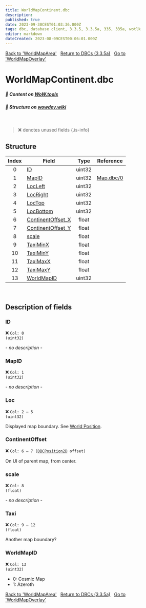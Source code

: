 ```yaml
---
title: WorldMapContinent.dbc
description:
published: true
date: 2023-09-30CEST01:03:36.000Z
tags: dbc, database client, 3.3.5, 3.3.5a, 335, 335a, wotlk
editor: markdown
dateCreated: 2023-08-09CEST00:06:01.000Z
---
```

<a href="https://trinitycore.info/files/DBC/335/worldmaparea" class="mt-5 v-btn v-btn--depressed v-btn--flat v-btn--outlined theme--light v-size--default darkblue--text text--lighten-3"><span class="v-btn__content"><i aria-hidden="true" class="v-icon notranslate v-icon--left mdi mdi-arrow-left theme--light"></i><span>Back to 'WorldMapArea'</span></span></a>&nbsp;&nbsp;&nbsp;<a href="https://trinitycore.info/files/DBC/335/home" class="mt-5 v-btn v-btn--depressed v-btn--flat v-btn--outlined theme--light v-size--default darkblue--text text--lighten-3"><span class="v-btn__content"><i aria-hidden="true" class="v-icon notranslate v-icon--left mdi mdi-home-outline theme--light"></i><span>Return to DBCs (3.3.5a)</span></span></a>&nbsp;&nbsp;&nbsp;<a href="https://trinitycore.info/files/DBC/335/worldmapoverlay" class="mt-5 v-btn v-btn--depressed v-btn--flat v-btn--outlined theme--light v-size--default darkblue--text text--lighten-3"><span class="v-btn__content"><span>Go to 'WorldMapOverlay'</span><i aria-hidden="true" class="v-icon notranslate v-icon--right mdi mdi-arrow-right theme--light"></i></span></a>

# WorldMapContinent.dbc
##### :open_book: Content on [WoW.tools](https://wow.tools/dbc/?dbc=worldmapcontinent&build=3.3.5.12340)
##### :pencil: Structure on [wowdev.wiki](https://wowdev.wiki/DB/WorldMapContinent)
&nbsp;

> :x: denotes unused fields
{.is-info}


## Structure

| Index | Field | Type | Reference |
| :---: | --- | :---: | --- |
| 0 | [ID](#id) | uint32 |  |
| 1 | [MapID](#mapid) | uint32 | [Map.dbc/0](/files/DBC/335/map#id) |
| 2 | [LocLeft](#loc) | uint32 |  |
| 3 | [LocRight](#loc) | uint32 |  |
| 4 | [LocTop](#loc) | uint32 |  |
| 5 | [LocBottom](#loc) | uint32 |  |
| 6 | [ContinentOffset_X](#continentoffset) | float |  |
| 7 | [ContinentOffset_Y](#continentoffset) | float |  |
| 8 | [scale](#scale) | float |  |
| 9 | [TaxiMinX](#taxi) | float |  |
| 10 | [TaxiMinY](#taxi) | float |  |
| 11 | [TaxiMaxX](#taxi) | float |  |
| 12 | [TaxiMaxY](#taxi) | float |  |
| 13 | [WorldMapID](#worldmapid) | uint32 |  |
&nbsp;
## Description of fields

### ID
:x: <code>Col: 0 (uint32)</code>

*- no description -*
&nbsp;

### MapID
:x: <code>Col: 1 (uint32)</code>

*- no description -*
&nbsp;

### Loc
:x: <code>Col: 2 &ndash; 5 (uint32)</code>

Displayed map boundary. See [World Position](/how-to/worldposition).
&nbsp;

### ContinentOffset
:x: <code>Col: 6 &ndash; 7 ([DBCPosition2D](/how-to/worldposition) offset)</code>

On UI of parent map, from center.
&nbsp;

### scale
:x: <code>Col: 8 (float)</code>

*- no description -*
&nbsp;

### Taxi
:x: <code>Col: 9 &ndash; 12 (float)</code>

Another map boundary?
&nbsp;

### WorldMapID
:x: <code>Col: 13 (uint32)</code>

* 0: Cosmic Map
* 1: Azeroth
&nbsp;

<a href="https://trinitycore.info/files/DBC/335/worldmaparea" class="mt-5 v-btn v-btn--depressed v-btn--flat v-btn--outlined theme--light v-size--default darkblue--text text--lighten-3"><span class="v-btn__content"><i aria-hidden="true" class="v-icon notranslate v-icon--left mdi mdi-arrow-left theme--light"></i><span>Back to 'WorldMapArea'</span></span></a>&nbsp;&nbsp;&nbsp;<a href="https://trinitycore.info/files/DBC/335/home" class="mt-5 v-btn v-btn--depressed v-btn--flat v-btn--outlined theme--light v-size--default darkblue--text text--lighten-3"><span class="v-btn__content"><i aria-hidden="true" class="v-icon notranslate v-icon--left mdi mdi-home-outline theme--light"></i><span>Return to DBCs (3.3.5a)</span></span></a>&nbsp;&nbsp;&nbsp;<a href="https://trinitycore.info/files/DBC/335/worldmapoverlay" class="mt-5 v-btn v-btn--depressed v-btn--flat v-btn--outlined theme--light v-size--default darkblue--text text--lighten-3"><span class="v-btn__content"><span>Go to 'WorldMapOverlay'</span><i aria-hidden="true" class="v-icon notranslate v-icon--right mdi mdi-arrow-right theme--light"></i></span></a>
